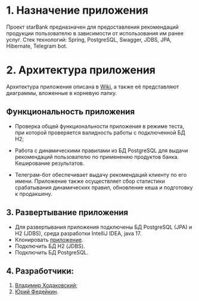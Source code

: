 # 1. Назначение приложения
Проект starBank предназначен для предоставления рекомендаций продукции пользователю в зависимости от использования им ранее услуг. Стек технологий: Spring, PostgreSQL, Swagger, JDBS, JPA, Hibernate, Telegram bot.

# 2. Архитектура приложения
Архитектура приложения описана в [Wiki](https://github.com/Yuri-73/starBank/wiki), а также её представляют диаграммы, вложенные в корневую папку.

## Функциональность приложения 
* Проверка общей функциональности приложения в режиме теста, при которой проверяется валидность работы с подключенной БД Н2; 
 
* Работа с динамическими правилами из БД PostgreSQL для выдачи рекомендаций пользователю по применению продуктов банка. Кеширование результатов.

* Телеграм-бот обеспечивает выдачу рекомендаций клиенту по его имени. Приложение также осуществляет сбор статистики срабатывания динамических правил, обновление кеша и подготовку к продакшену.

## 3. Развертывание приложения
* Для развертывания приложения подключены БД PostgreSQL (JPA) и H2 (JDBS), среда разработки IntelliJ IDEA, java 17.
* Клонировать [приложение](https://github.com/Yuri-73/starBank).
* Подключить БД Н2 (JDBS).
* Подключить БД PostgreSQL.
## 4. Разработчики:
1. [Владимир Ходаковский](https://github.com/Chowo);
2. [Юрий Федейкин](https://github.com/Yuri-73).
